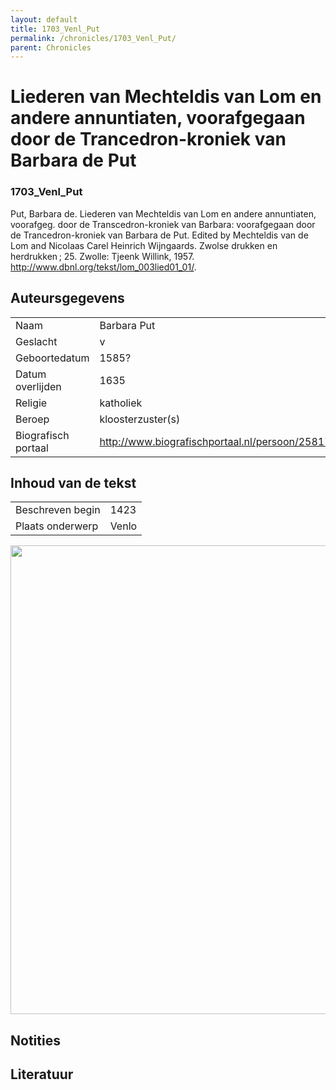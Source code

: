 ```yaml
---
layout: default
title: 1703_Venl_Put
permalink: /chronicles/1703_Venl_Put/
parent: Chronicles
--- 
```



# Liederen van Mechteldis van Lom en andere annuntiaten, voorafgegaan door de Trancedron-kroniek van Barbara de Put 

### 1703_Venl_Put 

Put, Barbara de. Liederen van Mechteldis van Lom en andere annuntiaten, voorafgeg. door de Transcedron-kroniek van Barbara: voorafgegaan door de Trancedron-kroniek van Barbara de Put. Edited by Mechteldis van de Lom and Nicolaas Carel Heinrich Wijngaards. Zwolse drukken en herdrukken ; 25. Zwolle: Tjeenk Willink, 1957. http://www.dbnl.org/tekst/lom_003lied01_01/. 

## Auteursgegevens 

| | | 
| --------------- | --------------- | 
| Naam | Barbara Put | 
| Geslacht | v | 
| Geboortedatum | 1585? | 
| Datum overlijden | 1635 | 
| Religie | katholiek | 
| Beroep | kloosterzuster(s) | 
| Biografisch portaal | http://www.biografischportaal.nl/persoon/25817089 | 

## Inhoud van de tekst 

| | | 
| --------------- | --------------- | 
| Beschreven begin | 1423 | 
| Plaats onderwerp | Venlo | 

[<img src="..\..\barplots_chronicles\1703_Venl_Put.jpg" width="750"/>](..\..\barplots_chronicles\1703_Venl_Put.jpg) 

## Notities 

## Literatuur 

